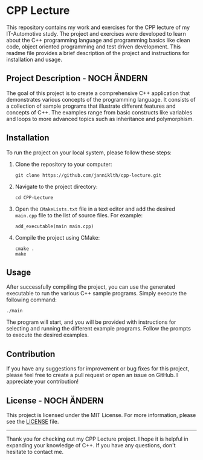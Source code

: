 # CPP Lecture

This repository contains my work and exercises for the CPP lecture of my IT-Automotive study. The project and exercises were developed to learn about the C++ programming language and programming basics like clean code, object oriented programming and test driven development. This readme file provides a brief description of the project and instructions for installation and usage.

## Project Description - NOCH ÄNDERN

The goal of this project is to create a comprehensive C++ application that demonstrates various concepts of the programming language. It consists of a collection of sample programs that illustrate different features and concepts of C++. The examples range from basic constructs like variables and loops to more advanced topics such as inheritance and polymorphism.

## Installation

To run the project on your local system, please follow these steps:

1. Clone the repository to your computer:  
   ```
   git clone https://github.com/janniklth/cpp-lecture.git
   ```

2. Navigate to the project directory:  
   ```
   cd CPP-Lecture
   ```

3. Open the `CMakeLists.txt` file in a text editor and add the desired `main.cpp` file to the list of source files. For example:  
   ```
   add_executable(main main.cpp)
   ```

4. Compile the project using CMake:  
   ```
   cmake .
   make
   ```

## Usage

After successfully compiling the project, you can use the generated executable to run the various C++ sample programs. Simply execute the following command:

```
./main
```

The program will start, and you will be provided with instructions for selecting and running the different example programs. Follow the prompts to execute the desired examples.

## Contribution

If you have any suggestions for improvement or bug fixes for this project, please feel free to create a pull request or open an issue on GitHub. I appreciate your contribution!

## License - NOCH ÄNDERN

This project is licensed under the MIT License. For more information, please see the [LICENSE](LICENSE) file.

---

Thank you for checking out my CPP Lecture project. I hope it is helpful in expanding your knowledge of C++. If you have any questions, don't hesitate to contact me.
